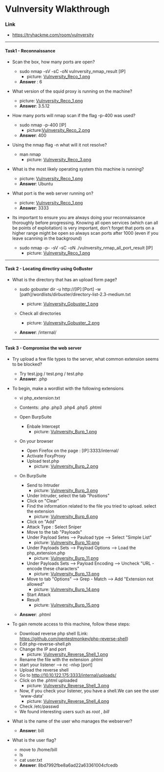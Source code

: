 # Vulnversity Wlakthrough
### Link
- https://tryhackme.com/room/vulnversity
------------------------
#### Task1 - Reconnaissance
- Scan the box, how many ports are open?
    - sudo nmap -sV -sC -oN vulnversity_nmap_result [IP]
        - picture: [Vulnversity_Reco_1.png](https://github.com/LNB283/THM/blob/main/Vulnversity/Pictures/Vulnversity_Reco_1.png)
    - **Answer** : 6

- What version of the squid proxy is running on the machine?
    - picture: [Vulnversity_Reco_1.png](https://github.com/LNB283/THM/blob/main/Vulnversity/Pictures/Vulnversity_Reco_1.png)
    - **Answer**: 3.5.12

- How many ports will nmap scan if the flag -p-400 was used?
    - sudo nmap -p-400 [IP]
        - picture:[Vulnversity_Reco_2.png](https://github.com/LNB283/THM/blob/main/Vulnversity/Pictures/Vulnversity_Reco_2.png)
    - **Answer**: 400

- Using the nmap flag -n what will it not resolve?
    - man nmap
        - picture: [Vulnversity_Reco_3.png](https://github.com/LNB283/THM/blob/main/Vulnversity/Pictures/Vulnversity_Reco_3.png)

- What is the most likely operating system this machine is running?
    - picture: [Vulnversity_Reco_1.png](https://github.com/LNB283/THM/blob/main/Vulnversity/Pictures/Vulnversity_Reco_1.png)
    - **Answer**: Ubuntu

- What port is the web server running on?
    - picture: [Vulnversity_Reco_1.png](https://github.com/LNB283/THM/blob/main/Vulnversity/Pictures/Vulnversity_Reco_1.png)
    - **Answer**: 3333

- Its important to ensure you are always doing your reconnaissance thoroughly before progressing. Knowing all open services (which can all be points of exploitation) is very important, don't forget that ports on a higher range might be open so always scan ports after 1000 (even if you leave scanning in the background)
    - sudo nmap -p- -sV -sC -oN ./vulnversity_nmap_all_port_result [IP]
        - picture: [Vulnversity_Reco_1.png](https://github.com/LNB283/THM/blob/main/Vulnversity/Pictures/Vulnversity_Reco_4.png)
------------------------
#### Task 2 - Locating directiry using GoBuster
- What is the directory that has an upload form page?
    - sudo gobuster dir -u http://[IP]:[Port] -w [path]/wordlists/dirbuster/directory-list-2.3-medium.txt
        - picture: [Vulnversity_Gobuster_1.png](https://github.com/LNB283/THM/blob/main/Vulnversity/Pictures/Vulnversity_Gobuster_1.png)

    - Check all directories
        - picture: [Vulnversity_Gobuster_2.png](https://github.com/LNB283/THM/blob/main/Vulnversity/Pictures/Vulnversity_Gobuster_2.png)
    - **Answer**: /internal/
    ------------------------
#### Task 3 - Compromise the web server
- Try upload a few file types to the server, what common extension seems to be blocked?
    - Try test.jpg / test.png / test.php
    - **Answer**: .php

- To begin, make a wordlist with the following extensions
    - vi php_extension.txt
    - Contents: .php
                .php3
                .php4
                .php5
                .phtml
    
    - Open BurpSuite
        - Enbale Intercept
            - picture: [Vulnversity_Burp_1.png](https://github.com/LNB283/THM/blob/main/Vulnversity/Pictures/Vulnversity_Burp_1.png)

    - On your browser
        - Open Firefox on the page : [IP]:3333/internal/
        - Activate FoxyProxy
        - Upload test.php
            - picture: [Vulnversity_Burp_2.png](https://github.com/LNB283/THM/blob/main/Vulnversity/Pictures/Vulnversity_Burp_2.png)
    
    - On BurpSuite
        - Send to Intruder
            - picture: [Vulnversity_Burp_3.png](https://github.com/LNB283/THM/blob/main/Vulnversity/Pictures/Vulnversity_Burp_3.png)
        - Under Intruder, select the tab "Positions"
        - Click on "Clear"
        - Find the information related to the file you tried to upload. select the extension
            - picture: [Vulnversity_Burp_6.png](https://github.com/LNB283/THM/blob/main/Vulnversity/Pictures/Vulnversity_Burp_6.png)
        - Click on "Add"
        - Attack Type : Select Sniper
        - Move to the tab "Payloads"
        - Under Payload Setes --> Pauload type --> Select "Simple List"
            - picture: [Vulnversity_Burp_10.png](https://github.com/LNB283/THM/blob/main/Vulnversity/Pictures/Vulnversity_Burp_10.png)
        - Under Payloads Sets --> Payload Options --> Load the php_extension.php
            - picture: [Vulnversity_Burp_11.png](https://github.com/LNB283/THM/blob/main/Vulnversity/Pictures/Vulnversity_Burp_11.png)
        - Under Payloads Sets --> Payload Encoding --> Uncheck "URL -encode these characters"
            - picture: [Vulnversity_Burp_13.png](https://github.com/LNB283/THM/blob/main/Vulnversity/Pictures/Vulnversity_Burp_13.png)
        - Move to tab "Options" --> Grep - Match --> Add "Extension not allowed"
            - picture: [Vulnversity_Burp_14.png](https://github.com/LNB283/THM/blob/main/Vulnversity/Pictures/Vulnversity_Burp_14.png)
        - Start Attack
        - Result
            - picture: [Vulnversity_Burp_15.png](https://github.com/LNB283/THM/blob/main/Vulnversity/Pictures/Vulnversity_Burp_15.png)

    - **Answer**: .phtml

- To gain remote access to this machine, follow these steps:

    - Download reverse php shell (Link: https://github.com/pentestmonkey/php-reverse-shell)
    - Edit php-reverse-shell.ph
    - Change the IP and port
        - picture: [Vulnversity_Reverse_Shell_1.png](https://github.com/LNB283/THM/blob/main/Vulnversity/Pictures/Vulnversity_Reverse_Shell_1.png)
    - Rename the file with the extension .phtml
    - start your listener --> nc -nlvp [port]
    - Upload the reverse shell
    - Go to http://10.10.122.175:3333/internal/uploads/
    - Click on the .phtml uploaded
        - picture: [Vulnversity_Reverse_Shell_3.png](https://github.com/LNB283/THM/blob/main/Vulnversity/Pictures/Vulnversity_Reverse_Shell_3.png)
    - Now, if you check your listener, you have a shell.We can see the user 'www-data'
        - picture: [Vulnversity_Reverse_Shell_4.png](https://github.com/LNB283/THM/blob/main/Vulnversity/Pictures/Vulnversity_Reverse_Shell_4.png)
    - Check /etc/passwd
    - We found interesting users such as *root* , *bill*

- What is the name of the user who manages the webserver?
    - **Answer**: bill

- What is the user flag?
    - move to /home/bill
    - ls
    - cat user.txt
    - **Answer**: 8bd7992fbe8a6ad22a63361004cfcedb
